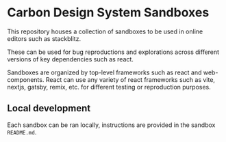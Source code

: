 # Carbon Design System Sandboxes

This repository houses a collection of sandboxes to be used in online editors
such as stackblitz.

These can be used for bug reproductions and explorations across different
versions of key dependencies such as react.

Sandboxes are organized by top-level frameworks such as react and
web-components. React can use any variety of react frameworks such as vite,
nextjs, gatsby, remix, etc. for different testing or reproduction purposes.

## Local development

Each sandbox can be ran locally, instructions are provided in the sandbox
`README.md`.
